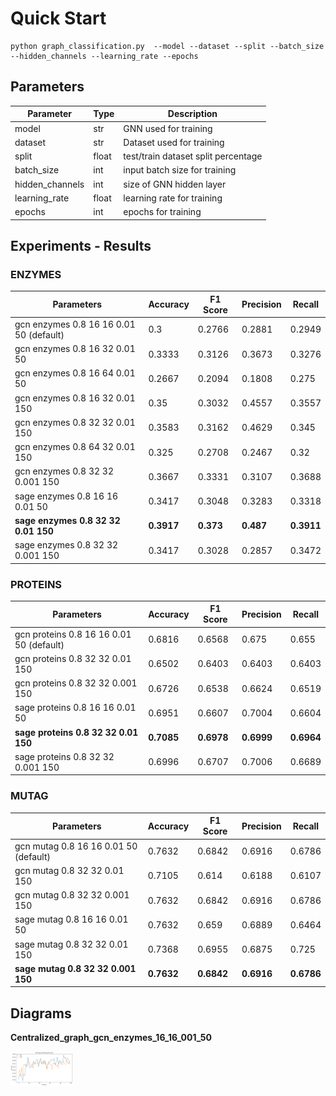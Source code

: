 # Quick Start

```
python graph_classification.py  --model --dataset --split --batch_size --hidden_channels --learning_rate --epochs
```

## Parameters

| Parameter       | Type  | Description                         |
|-----------------|-------|-------------------------------------|
| model           | str   | GNN used for training               |
| dataset         | str   | Dataset used for training           |
| split           | float | test/train dataset split percentage |
| batch_size      | int   | input batch size for training       |
| hidden_channels | int   | size of GNN hidden layer            |
| learning_rate   | float | learning rate for training          |
| epochs          | int   | epochs for training                 |

## Experiments - Results

### ENZYMES

| Parameters                              | Accuracy   | F1 Score  | Precision | Recall     |
|-----------------------------------------|------------|-----------|-----------|------------|
| gcn enzymes 0.8 16 16 0.01 50 (default) | 0.3        | 0.2766    | 0.2881    | 0.2949     |
| gcn enzymes 0.8 16 32 0.01 50           | 0.3333     | 0.3126    | 0.3673    | 0.3276     |
| gcn enzymes 0.8 16 64 0.01 50           | 0.2667     | 0.2094    | 0.1808    | 0.275      |
| gcn enzymes 0.8 16 32 0.01 150          | 0.35       | 0.3032    | 0.4557    | 0.3557     |
| gcn enzymes 0.8 32 32 0.01 150          | 0.3583     | 0.3162    | 0.4629    | 0.345      |
| gcn enzymes 0.8 64 32 0.01 150          | 0.325      | 0.2708    | 0.2467    | 0.32       |
| gcn enzymes 0.8 32 32 0.001 150         | 0.3667     | 0.3331    | 0.3107    | 0.3688     |
| sage enzymes 0.8 16 16 0.01 50          | 0.3417     | 0.3048    | 0.3283    | 0.3318     |
| **sage enzymes 0.8 32 32 0.01 150**     | **0.3917** | **0.373** | **0.487** | **0.3911** |
| sage enzymes 0.8 32 32 0.001 150        | 0.3417     | 0.3028    | 0.2857    | 0.3472     |

### PROTEINS

| Parameters                                 | Accuracy   | F1 Score   | Precision  | Recall     |
|--------------------------------------------|------------|------------|------------|------------|
| gcn   proteins 0.8 16 16 0.01 50 (default) | 0.6816     | 0.6568     | 0.675      | 0.655      |
| gcn proteins 0.8 32 32 0.01 150            | 0.6502     | 0.6403     | 0.6403     | 0.6403     |
| gcn proteins 0.8 32 32 0.001 150           | 0.6726     | 0.6538     | 0.6624     | 0.6519     |
| sage proteins 0.8 16 16 0.01 50            | 0.6951     | 0.6607     | 0.7004     | 0.6604     |
| **sage proteins 0.8 32 32 0.01 150**       | **0.7085** | **0.6978** | **0.6999** | **0.6964** |
| sage proteins 0.8 32 32 0.001 150          | 0.6996     | 0.6707     | 0.7006     | 0.6689     |

### MUTAG

| Parameters                            | Accuracy   | F1 Score   | Precision  | Recall     |
|---------------------------------------|------------|------------|------------|------------|
| gcn mutag 0.8 16 16 0.01 50 (default) | 0.7632     | 0.6842     | 0.6916     | 0.6786     |
| gcn mutag 0.8 32 32 0.01 150          | 0.7105     | 0.614      | 0.6188     | 0.6107     |
| gcn mutag 0.8 32 32 0.001 150         | 0.7632     | 0.6842     | 0.6916     | 0.6786     |
| sage mutag 0.8 16 16 0.01 50          | 0.7632     | 0.659      | 0.6889     | 0.6464     |
| sage mutag 0.8 32 32 0.01 150         | 0.7368     | 0.6955     | 0.6875     | 0.725      |
| **sage mutag 0.8 32 32 0.001 150**    | **0.7632** | **0.6842** | **0.6916** | **0.6786** |



## Diagrams

**Centralized_graph_gcn_enzymes_16_16_001_50**

<div style="width:100px; height:100px">
  
![Centralized_graph_gcn_enzymes_16_16_001_50](/result_images/Centralized_graph_classification_enzymes/centralized_graph_gcn_enzymes_1.png)
  
</div>
